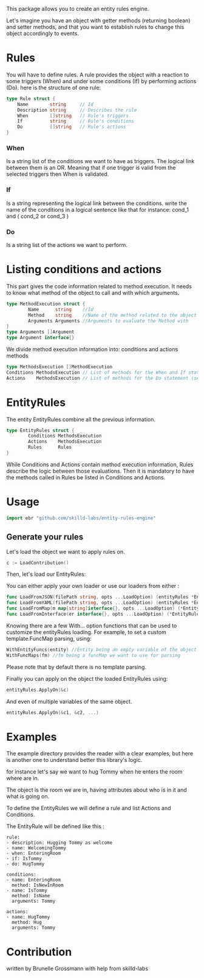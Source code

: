 This package allows you to create an entity rules engine.

Let's imagine you have an object with getter methods (returning boolean) and setter methods, and that you want to establish rules to change this object accordingly to events.

# Rules

You will have to define rules. A rule provides the object with a reaction to some triggers (When) and under some conditions (If) by performing actions (Do).
here is the structure of one rule:
```go
type Rule struct {
	Name 	    string     // Id
 	Description string     // Describes the rule
	When        []string   // Rule's triggers
	If          string     // Rule's conditions
	Do          []string   // Rule's actions
}
```
 ### When
Is a string list of the conditions we want to have as triggers.
The logical link between them is an OR. Meaning that if one trigger is valid from the selected triggers then When is validated.
 ### If
Is a string representing the logical link between the conditions.
write the name of the conditions in a logical sentence like that for instance:
cond_1 and ( cond_2 or cond_3 )
 ### Do
Is a string list of the actions we want to perform.

# Listing conditions and actions

This part gives the code information related to method execution.
It needs to know what method of the object to call and with which arguments.
```go
type MethodExecution struct {
        Name      string    //Id
        Method    string    //Name of the method related to the object
        Arguments Arguments //Arguments to evaluate the Method with
}
type Arguments []Argument
type Argument interface{}
```
We divide method execution information into: conditions and actions methods
```go
type MethodsExecution []MethodExecution
Conditions MethodsExecution // List of methods for the When and If statements (getters)
Actions    MethodsExecution // List of methods for the Do statement (setters)
```

# EntityRules

The entity EntityRules combine all the previous information.

```go
type EntityRules struct {
        Conditions MethodsExecution
        Actions    MethodsExecution
        Rules      Rules
}
```
While Conditions and Actions contain method execution information, Rules describe the logic between those evaluations.
Then it is mandatory to have the methods called in Rules be listed in Conditions and Actions.

# Usage

```go
import ebr "github.com/skilld-labs/entity-rules-engine"
```
## Generate your rules

Let's load the object we want to apply rules on.
```go 
c := LoadContribution()
```
Then, let's load our EntityRules:

You can either apply your own loader or use our loaders from either :
```go
func LoadFromJSON(filePath string, opts ...LoadOption) (entityRules *EntityRules, err error) 
func LoadFromYAML(filePath string, opts ...LoadOption) (entityRules *EntityRules, err error) 
func LoadFromMap(m map[string]interface{}, opts ...LoadOption) (*EntityRules, error) 
func LoadFromInterface(er interface{}, opts ...LoadOption) (*EntityRules, error) 
```
Knowing there are a few With... option functions that can be used to customize the entityRules loading.
For example, to set a custom template.FuncMap parsing, using:
```go
WithEntityFuncs(entity) //Entity being an empty variable of the object on which we want to apply rules
WithFuncMaps(fm) //fm being a funcMap we want to use for parsing
```
Please note that by default there is no template parsing.

Finally you can apply on the object the loaded EntityRules using: 
```go
entityRules.ApplyOn(&c)
```
And even of multiple variables of the same object.
```go
entityRules.ApplyOn(&c1, &c2, ...)
```

# Examples

The example directory provides the reader with a clear examples, but here is another one to understand better this library's logic.

for instance let's say we want to hug Tommy when he enters the room where are in.

The object is the room we are in, having attributes about who is in it and what is going on.

To define the EntityRules we will define a rule and list Actions and Conditions.

The EntityRule will be defined like this :
```
rule:
- description: Hugging Tommy as welcome
- name: WelcomingTommy
- when: EnteringRoom
- if: IsTommy
- do: HugTommy

conditions:
- name: EnteringRoom 
  method: IsNewInRoom
- name: IsTommy
  method: IsName
  arguments: Tommy
 
actions:
- name: HugTommy
  method: Hug
  arguments: Tommy
 ```


# Contribution
written by Brunelle Grossmann
with help from skilld-labs
